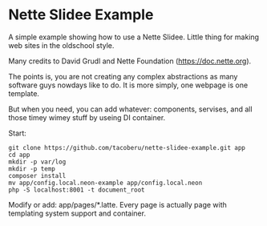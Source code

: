 Nette Slidee Example
====================

A simple example showing how to use a Nette Slidee. Little thing for making web sites in the oldschool style.

Many credits to David Grudl and Nette Foundation (https://doc.nette.org).

The points is, you are not creating any complex abstractions as many software guys nowdays like to do.
It is more simply, one webpage is one template.

But when you need, you can add whatever: components, servises, and all those timey wimey stuff by useing DI container.

Start:

    git clone https://github.com/tacoberu/nette-slidee-example.git app
    cd app
    mkdir -p var/log
    mkdir -p temp
    composer install
    mv app/config.local.neon-example app/config.local.neon
    php -S localhost:8001 -t document_root

Modify or add: app/pages/*.latte. Every page is actually page with templating system support and container.





